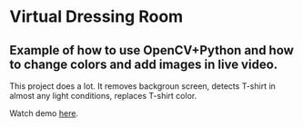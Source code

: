 Virtual Dressing Room
===

Example of how to use OpenCV+Python and how to change colors and add images in live video.
----

This project does a lot. It removes backgroun screen, detects T-shirt in almost any light conditions, replaces T-shirt color.


Watch demo [here](https://www.youtube.com/watch?v=yGOVVHLjbQc).
